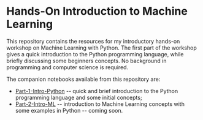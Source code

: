 
# Hands-On Introduction to Machine Learning

This repository contains the resources for my introductory hands-on workshop on Machine Learning with Python.
The first part of the workshop gives a quick introduction to the Python programming language,
while briefly discussing some beginners concepts. No background in programming and computer
science is required.

The companion notebooks available from this repository are:

* [Part-1-Intro-Python](./notebooks/Part-1-Intro-Python.ipynb) -- quick and
  brief introduction to the Python programming language and some initial concepts;
* [Part-2-Intro-ML](./notebooks/Part-2-Intro-ML.ipynb) -- introduction to
  Machine Learning concepts with some examples in Python -- coming soon.

